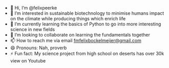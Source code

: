 - 👋 Hi, I’m @felixpeerke
- 👀 I’m interested in sustainable biotechnology to minimise humans impact on the climate while producing things which enrich life
- 🌱 I’m currently learning the basics of Python to go into more interesting science in new fields
- 💞️ I’m looking to collaborate on learning the fundamentals together
- 📫 How to reach me via email fmfelixbockelmeijer@gmail.com
- 😄 Pronouns: Nah, proverb
- ⚡ Fun fact: My science project from high school on deserts has over 30k view on Youtube

<!---
felixpeerke/felixpeerke is a ✨ special ✨ repository because its `README.md` (this file) appears on your GitHub profile.
You can click the Preview link to take a look at your changes.
--->
